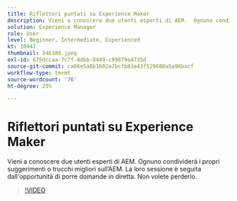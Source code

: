 ```yaml
---
title: Riflettori puntati su Experience Maker
description: Vieni a conoscere due utenti esperti di AEM.  Ognuno condividerà i propri suggerimenti o trucchi migliori sull’AEM. La loro sessione è seguita dall'opportunità di porre domande in diretta.  Non volete perderlo.
solution: Experience Manager
role: User
level: Beginner, Intermediate, Experienced
kt: 10947
thumbnail: 346389.jpeg
exl-id: 675dccaa-7c7f-4dbb-8449-c99879a4735d
source-git-commit: ca06e5a8b1602a7bcfb83a43f529680a5a96bacf
workflow-type: tm+mt
source-wordcount: '76'
ht-degree: 23%

---
```


# Riflettori puntati su Experience Maker

Vieni a conoscere due utenti esperti di AEM.  Ognuno condividerà i propri suggerimenti o trucchi migliori sull’AEM. La loro sessione è seguita dall&#39;opportunità di porre domande in diretta.  Non volete perderlo.

>[!VIDEO](https://video.tv.adobe.com/v/346389/?quality=12&learn=on)
